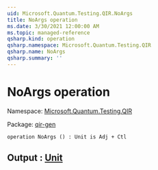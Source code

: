 ```yaml
---
uid: Microsoft.Quantum.Testing.QIR.NoArgs
title: NoArgs operation
ms.date: 3/30/2021 12:00:00 AM
ms.topic: managed-reference
qsharp.kind: operation
qsharp.namespace: Microsoft.Quantum.Testing.QIR
qsharp.name: NoArgs
qsharp.summary: ''
---
```


# NoArgs operation

Namespace: [Microsoft.Quantum.Testing.QIR](xref:Microsoft.Quantum.Testing.QIR)

Package: [qir-gen](https://nuget.org/packages/qir-gen)




```qsharp
operation NoArgs () : Unit is Adj + Ctl
```


## Output : [Unit](xref:microsoft.quantum.lang-ref.unit)

